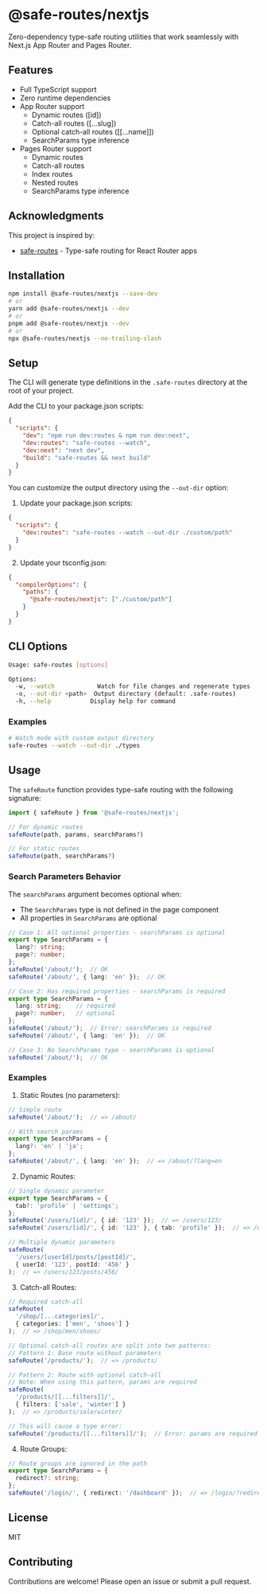 # @safe-routes/nextjs

Zero-dependency type-safe routing utilities that work seamlessly with Next.js App Router and Pages Router.

## Features

- Full TypeScript support
- Zero runtime dependencies
- App Router support
  - Dynamic routes ([id])
  - Catch-all routes ([...slug])
  - Optional catch-all routes ([[...name]])
  - SearchParams type inference
- Pages Router support
  - Dynamic routes
  - Catch-all routes
  - Index routes
  - Nested routes
  - SearchParams type inference

## Acknowledgments

This project is inspired by:
- [safe-routes](https://github.com/yesmeck/safe-routes) - Type-safe routing for React Router apps

## Installation

```bash
npm install @safe-routes/nextjs --save-dev
# or
yarn add @safe-routes/nextjs --dev
# or
pnpm add @safe-routes/nextjs --dev
# or
npx @safe-routes/nextjs --no-trailing-slash
```

## Setup

The CLI will generate type definitions in the `.safe-routes` directory at the root of your project.

Add the CLI to your package.json scripts:

```json
{
  "scripts": {
    "dev": "npm run dev:routes & npm run dev:next",
    "dev:routes": "safe-routes --watch",
    "dev:next": "next dev",
    "build": "safe-routes && next build"
  }
}
```

You can customize the output directory using the `--out-dir` option:

1. Update your package.json scripts:

```json
{
  "scripts": {
    "dev:routes": "safe-routes --watch --out-dir ./custom/path"
  }
}
```

2. Update your tsconfig.json:

```json
{
  "compilerOptions": {
    "paths": {
      "@safe-routes/nextjs": ["./custom/path"]
    }
  }
}
```

## CLI Options

```bash
Usage: safe-routes [options]

Options:
  -w, --watch            Watch for file changes and regenerate types
  -o, --out-dir <path>  Output directory (default: .safe-routes)
  -h, --help           Display help for command
```

### Examples

```bash
# Watch mode with custom output directory
safe-routes --watch --out-dir ./types
```

## Usage

The `safeRoute` function provides type-safe routing with the following signature:

```typescript
import { safeRoute } from '@safe-routes/nextjs';

// For dynamic routes
safeRoute(path, params, searchParams?)

// For static routes
safeRoute(path, searchParams?)
```

### Search Parameters Behavior

The `searchParams` argument becomes optional when:
- The `SearchParams` type is not defined in the page component
- All properties in `SearchParams` are optional

```typescript
// Case 1: All optional properties - searchParams is optional
export type SearchParams = {
  lang?: string;
  page?: number;
};
safeRoute('/about/');  // OK
safeRoute('/about/', { lang: 'en' });  // OK

// Case 2: Has required properties - searchParams is required
export type SearchParams = {
  lang: string;    // required
  page?: number;   // optional
};
safeRoute('/about/');  // Error: searchParams is required
safeRoute('/about/', { lang: 'en' });  // OK

// Case 3: No SearchParams type - searchParams is optional
safeRoute('/about/');  // OK
```

### Examples

1. Static Routes (no parameters):

```typescript
// Simple route
safeRoute('/about/');  // => /about/

// With search params
export type SearchParams = {
  lang?: 'en' | 'ja';
};
safeRoute('/about/', { lang: 'en' });  // => /about/?lang=en
```

2. Dynamic Routes:

```typescript
// Single dynamic parameter
export type SearchParams = {
  tab?: 'profile' | 'settings';
};
safeRoute('/users/[id]/', { id: '123' });  // => /users/123/
safeRoute('/users/[id]/', { id: '123' }, { tab: 'profile' });  // => /users/123/?tab=profile

// Multiple dynamic parameters
safeRoute(
  '/users/[userId]/posts/[postId]/',
  { userId: '123', postId: '456' }
);  // => /users/123/posts/456/
```

3. Catch-all Routes:

```typescript
// Required catch-all
safeRoute(
  '/shop/[...categories]/',
  { categories: ['men', 'shoes'] }
);  // => /shop/men/shoes/

// Optional catch-all routes are split into two patterns:
// Pattern 1: Base route without parameters
safeRoute('/products/');  // => /products/

// Pattern 2: Route with optional catch-all
// Note: When using this pattern, params are required
safeRoute(
  '/products/[[...filters]]/',
  { filters: ['sale', 'winter'] }
);  // => /products/sale/winter/

// This will cause a type error:
safeRoute('/products/[[...filters]]/');  // Error: params are required when specified
```

4. Route Groups:

```typescript
// Route groups are ignored in the path
export type SearchParams = {
  redirect?: string;
};
safeRoute('/login/', { redirect: '/dashboard' });  // => /login/?redirect=/dashboard
```

## License

MIT

## Contributing

Contributions are welcome! Please open an issue or submit a pull request.
